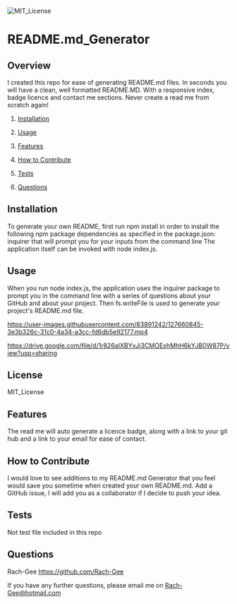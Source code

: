
![MIT_License](https://img.shields.io/badge/MIT_License-License-green)
  
# README.md_Generator

## Overview
        
I created this repo for ease of generating README.md files. In seconds you will have a clean, well formatted README.MD. With a responsive index, badge licence and contact me sections. Never create a read me from scratch again!

1. [Installation](#Installation)

2. [Usage](#Usage)

3. [Features](#Features)

4. [How to Contribute](#How-to-Contribute)

5. [Tests](#Tests)

6. [Questions](#Questions)
        
## Installation
       
To generate your own README, first run npm install in order to install the following npm package dependencies as specified in the package.json: inquirer that will prompt you for your inputs from the command line The application itself can be invoked with node index.js.
       
## Usage
       
When you run node index.js, the application uses the inquirer package to prompt you in the command line with a series of questions about your GitHub and about your project. Then fs.writeFile is used to generate your project's README.md file. 



https://user-images.githubusercontent.com/83891242/127660845-3e3b326c-31c0-4a34-a3cc-fd6db5e92177.mp4



https://drive.google.com/file/d/1r826aIXBYxJj3CMOExhMhH6kYJB0W87P/view?usp=sharing

## License

MIT_License
       
## Features
       
The read me will auto generate a licence badge, along with a link to your git hub and a link to your email for ease of contact. 
        
## How to Contribute
        
I would love to see additions to my README.md Generator that you feel would save you sometime when created your own README.md. Add a GitHub issue, I will add you as a collaborator if I decide to push your idea. 
        
## Tests
Not test file included in this repo
    
## Questions
Rach-Gee
https://github.com/Rach-Gee

If you have any further questions, please email me on Rach-Gee@hotmail.com
